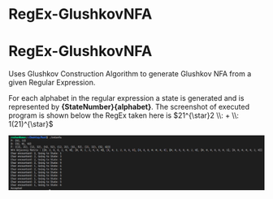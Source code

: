 # RegEx-GlushkovNFA
# RegEx-GlushkovNFA
Uses Glushkov Construction Algorithm to generate Glushkov NFA from a given Regular Expression.

For each alphabet in the regular expression a state is generated and is represented by **{StateNumber}{alphabet}**.
The screenshot of executed program is shown below the RegEx taken here is $21^{\star}2 \\: + \\: 1(21)^{\star}$

 ![Screenshot](Terminal.png "NFA generation using Glushkov Construction Algorithm and Matching a string")
